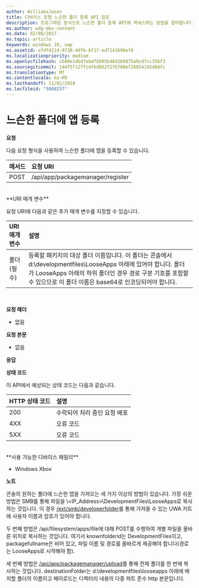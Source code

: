 ```yaml
---
author: WilliamsJason
title: 디바이스 포털 느슨한 폴더 등록 API 참조
description: 프로그래밍 방식으로 느슨한 폴더 등록 API에 액세스하는 방법을 알아봅니다.
ms.author: wdg-dev-content
ms.date: 02/08/2017
ms.topic: article
keywords: windows 10, uwp
ms.assetid: efdf4214-9738-4df6-bf1f-ed7141696ef6
ms.localizationpriority: medium
ms.openlocfilehash: cb80e2dbd7ebdfbb05bd642b9875a9cd7cc356f3
ms.sourcegitcommit: 144f5f127fc4fbd852f2f6780ef26054192d68fc
ms.translationtype: MT
ms.contentlocale: ko-KR
ms.lasthandoff: 11/02/2018
ms.locfileid: "5988257"
---
```

# <a name="register-an-app-in-a-loose-folder"></a>느슨한 폴더에 앱 등록  

**요청**

다음 요청 형식을 사용하여 느슨한 폴더에 앱을 등록할 수 있습니다.

메서드      | 요청 URI
:------     | :------
POST | /api/app/packagemanager/register
<br />
**URI 매개 변수**

요청 URI에 다음과 같은 추가 매개 변수를 지정할 수 있습니다.

URI 매개 변수      | 설명
:------     | :-----
폴더(필수) | 등록할 패키지의 대상 폴더 이름입니다. 이 폴더는 콘솔에서 d:\developmentfiles\LooseApps 아래에 있어야 합니다. 폴더가 LooseApps 아래의 하위 폴더인 경우 경로 구분 기호를 포함할 수 있으므로 이 폴더 이름은 base64로 인코딩되어야 합니다.
<br />

**요청 헤더**

- 없음

**요청 본문**

- 없음

**응답**

**상태 코드**

이 API에서 예상되는 상태 코드는 다음과 같습니다.

HTTP 상태 코드      | 설명
:------     | :-----
200 | 수락되어 처리 중인 요청 배포
4XX | 오류 코드
5XX | 오류 코드
<br />
**사용 가능한 디바이스 패밀리**

* Windows Xbox

**노트**

콘솔의 원하는 폴더에 느슨한 앱을 가져오는 세 가지 이상의 방법이 있습니다. 가장 쉬운 방법은 SMB를 통해 파일을 \\&lt;IP_Address&gt;\DevelopmentFiles\LooseApps로 복사하는 것입니다. 이 경우 [/ext/smb/developerfolder](wdp-smb-api.md)를 통해 가져올 수 있는 UWA 키트에 사용자 이름과 암호가 있어야 합니다. 

두 번째 방법은 /api/filesystem/apps/file에 대해 POST를 수행하여 개별 파일을 올바른 위치로 복사하는 것입니다. 여기서 knownfolderid는 DevelopmentFiles이고, packagefullname은 비어 있고, 파일 이름 및 경로를 올바르게 제공해야 합니다(경로는 LooseApps로 시작해야 함).

세 번째 방법은 [/api/app/packagemanager/upload](wdp-folder-upload.md)를 통해 전체 폴더를 한 번에 복사하는 것입니다. destinationFolder는 d:\developmentfiles\looseapps 아래에 배치할 폴더의 이름이고 페이로드는 디렉터리 내용의 다중 파트 준수 http 본문입니다.

